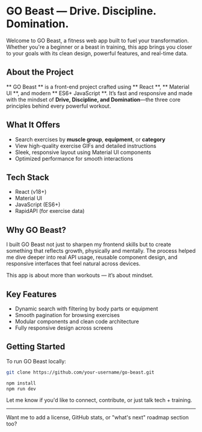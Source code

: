 # GO Beast — Drive. Discipline. Domination.

Welcome to GO Beast, a fitness web app built to fuel your transformation. Whether you're a beginner or a beast in training, this app brings you closer to your goals with its clean design, powerful features, and real-time data.

## About the Project

** GO Beast ** is a front-end project crafted using ** React **, ** Material UI **, and modern ** ES6+ JavaScript **. It’s fast and responsive and made with the mindset of **Drive, Discipline, and Domination**—the three core principles behind every powerful workout.

## What It Offers

* Search exercises by **muscle group**, **equipment**, or **category**
* View high-quality exercise GIFs and detailed instructions
* Sleek, responsive layout using Material UI components
* Optimized performance for smooth interactions

## Tech Stack

* React (v18+)
* Material UI
* JavaScript (ES6+)
* RapidAPI (for exercise data)

## Why GO Beast?

I built GO Beast not just to sharpen my frontend skills but to create something that reflects growth, physically and mentally. The process helped me dive deeper into real API usage, reusable component design, and responsive interfaces that feel natural across devices.

This app is about more than workouts — it’s about mindset.

## Key Features

* Dynamic search with filtering by body parts or equipment
* Smooth pagination for browsing exercises
* Modular components and clean code architecture
* Fully responsive design across screens

## Getting Started

To run GO Beast locally:

```bash
git clone https://github.com/your-username/go-beast.git

npm install
npm run dev
```


Let me know if you'd like to connect, contribute, or just talk tech + training.

---

Want me to add a license, GitHub stats, or "what's next" roadmap section too?
